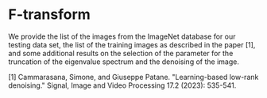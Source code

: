 # F-transform
We provide the list of the images from the ImageNet database for our testing data set, the list of the training images as described in the paper [1], and some additional results on the selection of the parameter for the truncation of the eigenvalue spectrum and the denoising of the image.

[1] Cammarasana, Simone, and Giuseppe Patane. "Learning-based low-rank denoising." Signal, Image and Video Processing 17.2 (2023): 535-541.
